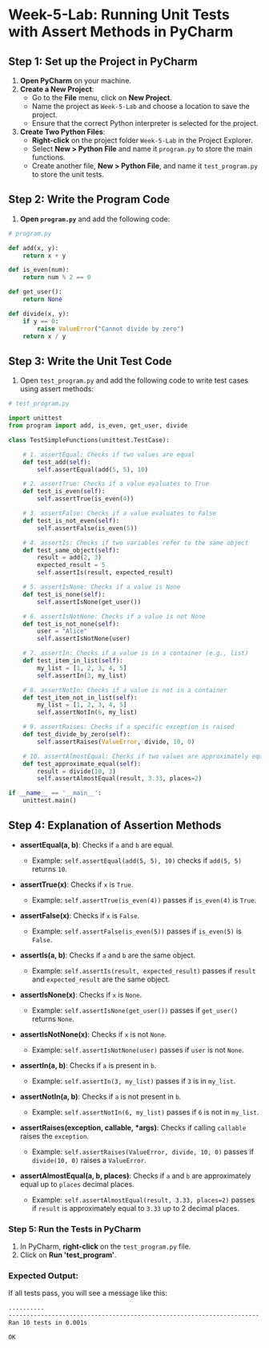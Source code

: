 # Week-5-Lab: Running Unit Tests with Assert Methods in PyCharm

## Step 1: Set up the Project in PyCharm

1. **Open PyCharm** on your machine.
2. **Create a New Project**:
   - Go to the **File** menu, click on **New Project**.
   - Name the project as `Week-5-Lab` and choose a location to save the project.
   - Ensure that the correct Python interpreter is selected for the project.
3. **Create Two Python Files**:
   - **Right-click** on the project folder `Week-5-Lab` in the Project Explorer.
   - Select **New > Python File** and name it `program.py` to store the main functions.
   - Create another file, **New > Python File**, and name it `test_program.py` to store the unit tests.

## Step 2: Write the Program Code

1. **Open `program.py`** and add the following code:

```python
# program.py

def add(x, y):
    return x + y

def is_even(num):
    return num % 2 == 0

def get_user():
    return None

def divide(x, y):
    if y == 0:
        raise ValueError("Cannot divide by zero")
    return x / y
```
## Step 3: Write the Unit Test Code
1. Open `test_program.py` and add the following code to write test cases using assert methods:

```python
# test_program.py

import unittest
from program import add, is_even, get_user, divide

class TestSimpleFunctions(unittest.TestCase):

    # 1. assertEqual: Checks if two values are equal
    def test_add(self):
        self.assertEqual(add(5, 5), 10)

    # 2. assertTrue: Checks if a value evaluates to True
    def test_is_even(self):
        self.assertTrue(is_even(4))

    # 3. assertFalse: Checks if a value evaluates to False
    def test_is_not_even(self):
        self.assertFalse(is_even(5))

    # 4. assertIs: Checks if two variables refer to the same object
    def test_same_object(self):
        result = add(2, 3)
        expected_result = 5
        self.assertIs(result, expected_result)

    # 5. assertIsNone: Checks if a value is None
    def test_is_none(self):
        self.assertIsNone(get_user())

    # 6. assertIsNotNone: Checks if a value is not None
    def test_is_not_none(self):
        user = "Alice"
        self.assertIsNotNone(user)

    # 7. assertIn: Checks if a value is in a container (e.g., list)
    def test_item_in_list(self):
        my_list = [1, 2, 3, 4, 5]
        self.assertIn(3, my_list)

    # 8. assertNotIn: Checks if a value is not in a container
    def test_item_not_in_list(self):
        my_list = [1, 2, 3, 4, 5]
        self.assertNotIn(6, my_list)

    # 9. assertRaises: Checks if a specific exception is raised
    def test_divide_by_zero(self):
        self.assertRaises(ValueError, divide, 10, 0)

    # 10. assertAlmostEqual: Checks if two values are approximately equal (useful for floating-point numbers)
    def test_approximate_equal(self):
        result = divide(10, 3)
        self.assertAlmostEqual(result, 3.33, places=2)

if __name__ == '__main__':
    unittest.main()
```

## Step 4: Explanation of Assertion Methods

- **assertEqual(a, b)**: Checks if `a` and `b` are equal.
  - Example: `self.assertEqual(add(5, 5), 10)` checks if `add(5, 5)` returns `10`.

- **assertTrue(x)**: Checks if `x` is `True`.
  - Example: `self.assertTrue(is_even(4))` passes if `is_even(4)` is `True`.

- **assertFalse(x)**: Checks if `x` is `False`.
  - Example: `self.assertFalse(is_even(5))` passes if `is_even(5)` is `False`.

- **assertIs(a, b)**: Checks if `a` and `b` are the same object.
  - Example: `self.assertIs(result, expected_result)` passes if `result` and `expected_result` are the same object.

- **assertIsNone(x)**: Checks if `x` is `None`.
  - Example: `self.assertIsNone(get_user())` passes if `get_user()` returns `None`.

- **assertIsNotNone(x)**: Checks if `x` is not `None`.
  - Example: `self.assertIsNotNone(user)` passes if `user` is not `None`.

- **assertIn(a, b)**: Checks if `a` is present in `b`.
  - Example: `self.assertIn(3, my_list)` passes if `3` is in `my_list`.

- **assertNotIn(a, b)**: Checks if `a` is not present in `b`.
  - Example: `self.assertNotIn(6, my_list)` passes if `6` is not in `my_list`.

- **assertRaises(exception, callable, *args)**: Checks if calling `callable` raises the `exception`.
  - Example: `self.assertRaises(ValueError, divide, 10, 0)` passes if `divide(10, 0)` raises a `ValueError`.

- **assertAlmostEqual(a, b, places)**: Checks if `a` and `b` are approximately equal up to `places` decimal places.
  - Example: `self.assertAlmostEqual(result, 3.33, places=2)` passes if `result` is approximately equal to `3.33` up to 2 decimal places.

### Step 5: Run the Tests in PyCharm

1. In PyCharm, **right-click** on the `test_program.py` file.
2. Click on **Run 'test_program'**.

### Expected Output:
If all tests pass, you will see a message like this:

```bash
..........
----------------------------------------------------------------------
Ran 10 tests in 0.001s

OK
```
